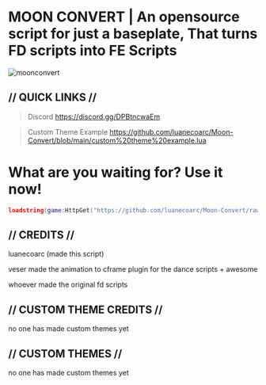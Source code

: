 # MOON CONVERT | An opensource script for just a baseplate, That turns FD scripts into FE Scripts

![moonconvert](https://github.com/luanecoarc/Moon-Convert/raw/main/moonconvert.png)

## // QUICK LINKS //

> Discord https://discord.gg/DPBtncwaEm

> Custom Theme Example https://github.com/luanecoarc/Moon-Convert/blob/main/custom%20theme%20example.lua

# What are you waiting for? Use it now!

```lua
loadstring(game:HttpGet("https://github.com/luanecoarc/Moon-Convert/raw/main/Scripts/Main/Moon%20Convert.lua", true))()
```

## // CREDITS //

luanecoarc (made this script)

veser made the animation to cframe plugin for the dance scripts + awesome

whoever made the original fd scripts

## // CUSTOM THEME CREDITS //

no one has made custom themes yet

## // CUSTOM THEMES //

no one has made custom themes yet

